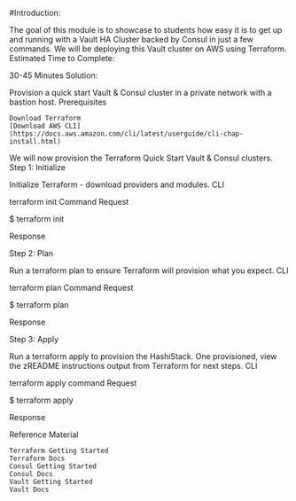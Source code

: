 #Introduction:

The goal of this module is to showcase to students how easy it is to get up and running with a Vault HA Cluster backed by Consul in just a few commands. We will be deploying this Vault cluster on AWS using Terraform.
Estimated Time to Complete:

30-45 Minutes
Solution:

Provision a quick start Vault & Consul cluster in a private network with a bastion host.
Prerequisites

    Download Terraform
    [Download AWS CLI] (https://docs.aws.amazon.com/cli/latest/userguide/cli-chap-install.html)

We will now provision the Terraform Quick Start Vault & Consul clusters.
Step 1: Initialize

Initialize Terraform - download providers and modules.
CLI

terraform init Command
Request

$ terraform init

Response

Step 2: Plan

Run a terraform plan to ensure Terraform will provision what you expect.
CLI

terraform plan Command
Request

$ terraform plan

Response

Step 3: Apply

Run a terraform apply to provision the HashiStack. One provisioned, view the zREADME instructions output from Terraform for next steps.
CLI

terraform apply command
Request

$ terraform apply

Response

Reference Material

    Terraform Getting Started
    Terraform Docs
    Consul Getting Started
    Consul Docs
    Vault Getting Started
    Vault Docs

